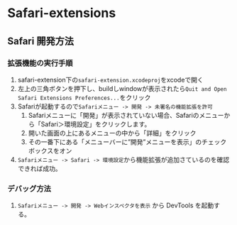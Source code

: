 # Safari-extensions

## Safari 開発方法

### 拡張機能の実行手順

1. safari-extension下の`safari-extension.xcodeproj`をxcodeで開く
2. 左上の三角ボタンを押下し、buildしwindowが表示されたら`Quit and Open Safari Extensions Preferences...`をクリック
3. Safariが起動するので`Safariメニュー -> 開発 -> 未署名の機能拡張を許可`
   1. Safariメニューに「開発」が表示されていない場合、Safariのメニューから「Safari＞環境設定」をクリックします。
   2. 開いた画面の上にあるメニューの中から「詳細」をクリック
   3. その一番下にある「メニューバーに”開発”メニューを表示」のチェックボックスをオン
4. `Safariメニュー -> Safari -> 環境設定`から機能拡張が追加さているのを確認できれば成功。

### デバッグ方法

1. `Safariメニュー -> 開発 -> Webインスペクタを表示`
から DevTools を起動する。